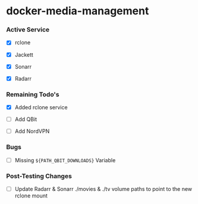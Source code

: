 # docker-media-management

### Active Service
- [x] rclone
- [x] Jackett
- [x] Sonarr
- [x] Radarr


### Remaining Todo's
 - [x] Added rclone service
 - [ ] Add QBit
 - [ ] Add NordVPN


### Bugs
- [ ] Missing `${PATH_QBIT_DOWNLOADS}` Variable




### Post-Testing Changes
- [ ] Update Radarr & Sonarr ./movies & ./tv volume paths to point to the new rclone mount 